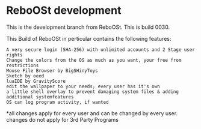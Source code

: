 # ReboOSt development

This is the development branch from ReboOSt. This is build 0030.

This Build of ReboOSt in perticular contains the following features:

    A very secure login (SHA-256) with unlimited accounts and 2 Stage user rights
    Change the colors from the OS as much as you want, your free from restrictions
    Mouse File Browser by BigSHinyToys
    Sketch by oeed
    luaIDE by GravityScore
    edit the wallpaper to your needs; every user has it's own
    a little shell overlay to prevent damaging system files & adding additional systemfeatures
    OS can log program activity, if wanted

*all changes apply for every user and can be changed by every user. changes do not apply for 3rd Party Programs
